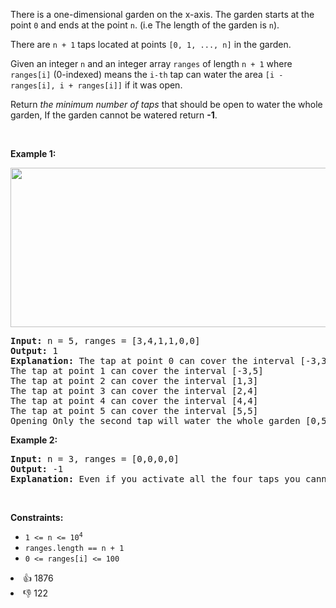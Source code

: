 <p>There is a one-dimensional garden on the x-axis. The garden starts at the point <code>0</code> and ends at the point <code>n</code>. (i.e The length of the garden is <code>n</code>).</p>

<p>There are <code>n + 1</code> taps located at points <code>[0, 1, ..., n]</code> in the garden.</p>

<p>Given an integer <code>n</code> and an integer array <code>ranges</code> of length <code>n + 1</code> where <code>ranges[i]</code> (0-indexed) means the <code>i-th</code> tap can water the area <code>[i - ranges[i], i + ranges[i]]</code> if it was open.</p>

<p>Return <em>the minimum number of taps</em> that should be open to water the whole garden, If the garden cannot be watered return <strong>-1</strong>.</p>

<p>&nbsp;</p> 
<p><strong class="example">Example 1:</strong></p> 
<img alt="" src="https://assets.leetcode.com/uploads/2020/01/16/1685_example_1.png" style="width: 525px; height: 255px;" /> 
<pre>
<strong>Input:</strong> n = 5, ranges = [3,4,1,1,0,0]
<strong>Output:</strong> 1
<strong>Explanation:</strong> The tap at point 0 can cover the interval [-3,3]
The tap at point 1 can cover the interval [-3,5]
The tap at point 2 can cover the interval [1,3]
The tap at point 3 can cover the interval [2,4]
The tap at point 4 can cover the interval [4,4]
The tap at point 5 can cover the interval [5,5]
Opening Only the second tap will water the whole garden [0,5]
</pre>

<p><strong class="example">Example 2:</strong></p>

<pre>
<strong>Input:</strong> n = 3, ranges = [0,0,0,0]
<strong>Output:</strong> -1
<strong>Explanation:</strong> Even if you activate all the four taps you cannot water the whole garden.
</pre>

<p>&nbsp;</p> 
<p><strong>Constraints:</strong></p>

<ul> 
 <li><code>1 &lt;= n &lt;= 10<sup>4</sup></code></li> 
 <li><code>ranges.length == n + 1</code></li> 
 <li><code>0 &lt;= ranges[i] &lt;= 100</code></li> 
</ul>

<div><li>👍 1876</li><li>👎 122</li></div>